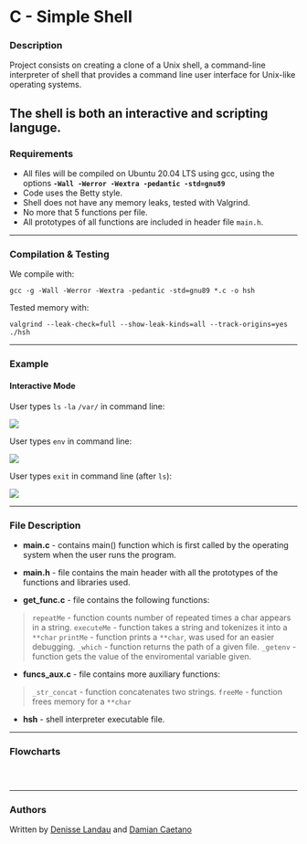 # C - Simple Shell

### Description

Project consists on creating a clone of a Unix shell, a command-line interpreter of shell that provides a command line user interface for Unix-like operating systems.

The shell is both an interactive and scripting languge.
---

### Requirements

- All files will be compiled on Ubuntu 20.04 LTS using gcc, using the options **``-Wall -Werror -Wextra -pedantic -std=gnu89``**
- Code uses the Betty style.
- Shell does not have any memory leaks, tested with Valgrind.
- No more that 5 functions per file.
- All prototypes of all functions are included in header file ``main.h``.
---

### Compilation & Testing

We compile with:

	gcc -g -Wall -Werror -Wextra -pedantic -std=gnu89 *.c -o hsh

Tested memory with:

	valgrind --leak-check=full --show-leak-kinds=all --track-origins=yes ./hsh

---

### Example

#### Interactive Mode

User types ``ls`` ``-la`` ``/var/`` in command line:

![](https://i.imgur.com/s47moBI.png)

User types ``env`` in command line:

![](https://i.imgur.com/rrqHpvV.png)

User types ``exit`` in command line (after ``ls``):

![](https://i.imgur.com/rrqHpvV.png)

---
### File Description

- **main.c** - contains main() function which is first called by the operating system when the user runs the program.

- **main.h** - file contains the main header with all the prototypes  of the functions and libraries used.

- **get_func.c** - file contains the following functions:
> ``repeatMe`` -  function counts number of repeated times a char appears in a string.
> ``executeMe`` - function takes a string and tokenizes it into a ``**char``
> ``printMe`` - function prints a ``**char``, was used for an easier debugging.
> ``_which`` - function returns the path of a given file.
> ``_getenv`` - function gets the value of the enviromental variable given.

- **funcs_aux.c** - file contains more auxiliary functions:
> ``_str_concat`` - function concatenates two strings.
> ``freeMe`` - function frees memory for a ``**char``

- **hsh** - shell interpreter executable file.

---

### Flowcharts

![]()

![]()

![]()

---
### Authors

Written by [Denisse Landau](https://www.linkedin.com/in/denisse-l-5844a5140/ "Denisse Landau") and [Damian Caetano](https://www.linkedin.com/in/alexis-caetano-0b452b238/ "Damian Caetano")
